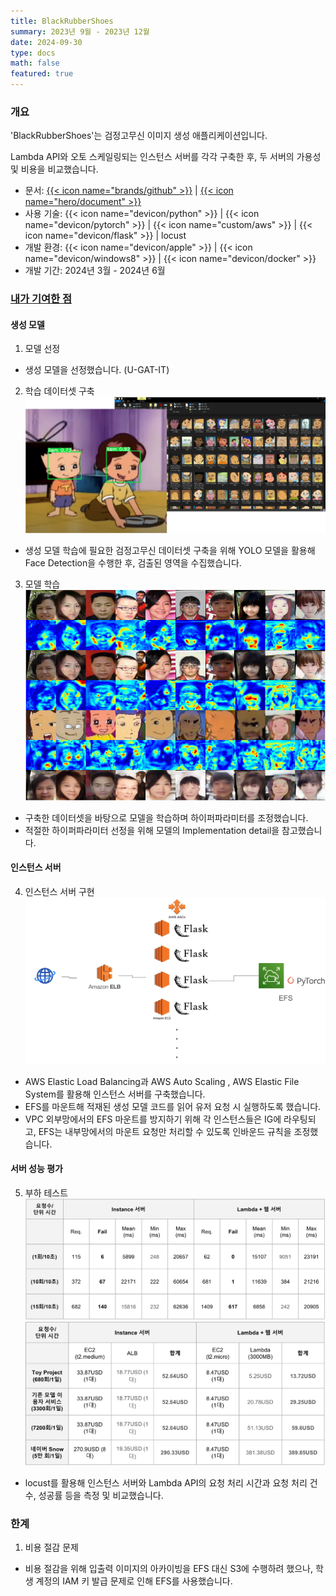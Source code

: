 ```yaml
---
title: BlackRubberShoes
summary: 2023년 9월 - 2023년 12월
date: 2024-09-30
type: docs
math: false
featured: true
---
```


### 개요

'BlackRubberShoes'는 검정고무신 이미지 생성 애플리케이션입니다.

Lambda API와 오토 스케일링되는 인스턴스 서버를 각각 구축한 후, 두 서버의 가용성 및 비용을 비교했습니다.

- 문서: [{{< icon name="brands/github" >}}](https://github.com/rkdbq/BRS_server) | [{{< icon name="hero/document" >}}](BRS.pdf)
- 사용 기술: {{< icon name="devicon/python" >}} | {{< icon name="devicon/pytorch" >}} | {{< icon name="custom/aws" >}} | {{< icon name="devicon/flask" >}} | locust
- 개발 환경: {{< icon name="devicon/apple" >}} | {{< icon name="devicon/windows8" >}} | {{< icon name="devicon/docker" >}}
- 개발 기간: 2024년 3월 - 2024년 6월

### <u>내가 기여한 점</u>

#### 생성 모델
1. 모델 선정
- 생성 모델을 선정했습니다. (U-GAT-IT)
2. 학습 데이터셋 구축
![img](preprocessing.png)
- 생성 모델 학습에 필요한 검정고무신 데이터셋 구축을 위해 YOLO 모델을 활용해 Face Detection을 수행한 후, 검출된 영역을 수집했습니다.
3. 모델 학습
![img](training.png)
- 구축한 데이터셋을 바탕으로 모델을 학습하며 하이퍼파라미터를 조정했습니다.
- 적절한 하이퍼파라미터 선정을 위해 모델의 Implementation detail을 참고했습니다.

#### 인스턴스 서버
4. 인스턴스 서버 구현 
![img](diagram.jpg)
- AWS Elastic Load Balancing과 AWS Auto Scaling
, AWS Elastic File System를 활용해 인스턴스 서버를 구축했습니다.
- EFS를 마운트해 적재된 생성 모델 코드를 읽어 유저 요청 시 실행하도록 했습니다.
- VPC 외부망에서의 EFS 마운트를 방지하기 위해 각 인스턴스들은 IG에 라우팅되고, EFS는 내부망에서의 마운트 요청만 처리할 수 있도록 인바운드 규칙을 조정했습니다.

#### 서버 성능 평가
5. 부하 테스트
![img](traffic.jpg)
![img](cost.jpg)
- locust를 활용해 인스턴스 서버와 Lambda API의 요청 처리 시간과 요청 처리 건수, 성공률 등을 측정 및 비교했습니다.


### 한계
1. 비용 절감 문제
- 비용 절감을 위해 입출력 이미지의 아카이빙을 EFS 대신 S3에 수행하려 했으나, 학생 계정의 IAM 키 발급 문제로 인해 EFS를 사용했습니다.
